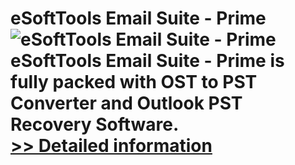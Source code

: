 # eSoftTools Email Suite - Prime<br />![eSoftTools Email Suite - Prime](https://mycommerce.akamaized.net/api/pimages/P300880545/BIG/300880545.GIF)<br />eSoftTools Email Suite - Prime is fully packed with OST to PST Converter and Outlook PST Recovery Software.<br />[>> Detailed information](https://secure.shareit.com/shareit/product.html?productid=300880545&affiliateid=200057808)